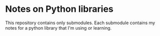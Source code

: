 # Notes on Python libraries

This repository contains only submodules. Each submodule contains my notes for a python library that I'm using or learning.
